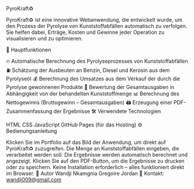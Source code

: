 PyroKraft♻

PyroKraft♻ ist eine innovative Webanwendung, die entwickelt wurde, um den Prozess der Pyrolyse von Kunststoffabfällen automatisch zu verfolgen. Sie helfen dabei, Erträge, Kosten und Gewinne jeder Operation zu visualisieren und zu optimieren.

🚀 Hauptfunktionen

🔥 Automatische Berechnung des Pyrolyseprozesses von Kunststoffabfällen
⛽ Schätzung der Ausbeuten an Benzin, Diesel und Kerosin aus dem Pyrolyseöl
💰 Berechnung des Umsatzes aus dem Verkauf der durch die Pyrolyse gewonnenen Produkte
🧾 Bewertung der Gesamtausgaben in Abhängigkeit von der behandelten Kunststoffmenge
📊 Berechnung des Nettogewinns (Bruttogewinn – Gesamtausgaben)
🖨 Erzeugung einer PDF-Zusammenfassung der Ergebnisse
🛠 Verwendete Technologien

HTML
CSS
JavaScript
GitHub Pages (für das Hosting)
⚙ Bedienungsanleitung

Klicken Sie im Portfolio auf das Bild der Anwendung, um direkt auf PyroKraft♻ zuzugreifen.
Die Menge an Kunststoffabfällen eingeben, die verarbeitet werden soll.
Die Ergebnisse werden automatisch berechnet und angezeigt.
Klicken Sie auf den PDF-Button, um die Ergebnisse zu drucken oder zu speichern.
Keine Installation erforderlich – alles funktioniert direkt im Browser. 👤 Autor
Wandji Nkamgnia Gregoire Jordan
📧 Kontakt: wandji009@gmail.com
